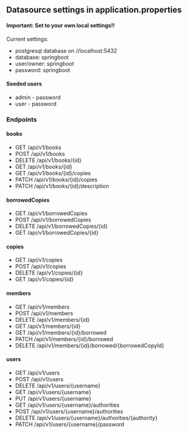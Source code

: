 ## Datasource settings in application.properties

#### Important: Set to your own local settings!!

Current settings:
* postgresql database on //localhost:5432
* database: springboot
* user/owner: springboot
* password: springboot

#### Seeded users

* admin - password
* user - password

### Endpoints

#### books
* GET /api/v1/books
* POST /api/v1/books
* DELETE /api/v1/books/{id}
* GET /api/v1/books/{id}
* GET /api/v1/books/{id}/copies
* PATCH /api/v1/books/{id}/copies
* PATCH /api/v1/books/{id}/description

#### borrowedCopies
* GET /api/v1/borrowedCopies
* POST /api/v1/borrowedCopies
* DELETE /api/v1/borrowedCopies/{id}
* GET /api/v1/borrowedCopies/{id}

#### copies
* GET /api/v1/copies
* POST /api/v1/copies
* DELETE /api/v1/copies/{id}
* GET /api/v1/copies/{id}

#### members
* GET /api/v1/members
* POST /api/v1/members
* DELETE /api/v1/members/{id}
* GET /api/v1/members/{id}
* GET /api/v1/members/{id}/borrowed
* PATCH /api/v1/members/{id}/borrowed
* DELETE /api/v1/members/{id}/borrowed/{borrowedCopyId}

#### users
* GET /api/v1/users
* POST /api/v1/users
* DELETE /api/v1/users/{username}
* GET /api/v1/users/{username}
* PUT /api/v1/users/{username}
* GET /api/v1/users/{username}/authorities
* POST /api/v1/users/{username}/authorities
* DELETE /api/v1/users/{username}/authorities/{authority}
* PATCH /api/v1/users/{username}/password


